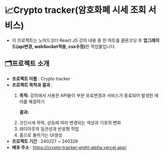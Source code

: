 # 📈Crypto tracker(암호화폐 시세 조회 서비스)
+ 이 프로젝트는 노마드코더 React JS 강의 내용 중 한 파트를 클론코딩 후 <strong>업그레이드(api변경, webSocket적용, css수정)</strong>한 작업물입니다.



## 🗂프로젝트 소개
- **프로젝트 이름** : Crypto tracker
- **프로젝트 목적과 결과** :
  <ol>
    <li>
      <p><strong>목적:</strong> 강의에서 사용한 API들이 부분 유료변경과 서비스가 종료되어 발생한 에러를 해결하기</p>
      <p><strong>결과:</strong> </p>
      <p></p>
    </li>
    <li>코인시세 하락, 상승에 따라 변경되는 색상과 기호의 변화</li>
    <li>레이아웃의 일관성과 반응형 작업</li>
    <li>홈으로 돌아가는 UI생성</li>
  </ol>
- **프로젝트 기간** : 240227 ~ 240326
- **배포 주소** : https://crypto-tracker-eight-alpha.vercel.app/
